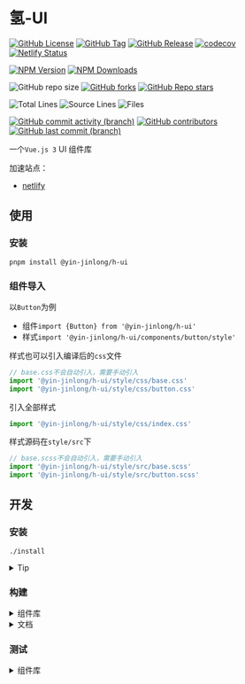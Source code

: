 # 氢-UI

[//]: # (概览)

[![GitHub License](https://img.shields.io/github/license/Yin-Jinlong/h-ui)](https://github.com/Yin-Jinlong/h-ui/blob/main/LICENSE.md)
[![GitHub Tag](https://img.shields.io/github/v/tag/yin-jinlong/h-ui)](https://github.com/Yin-Jinlong/h-ui/tags)
[![GitHub Release](https://img.shields.io/github/v/release/yin-jinlong/h-ui)](https://github.com/Yin-Jinlong/h-ui/releases)
[![codecov](https://codecov.io/gh/Yin-Jinlong/h-ui/graph/badge.svg?token=VCK8VB6I3Y)](https://codecov.io/gh/Yin-Jinlong/h-ui)
[![Netlify Status](https://api.netlify.com/api/v1/badges/ce230d3a-0722-4288-95d5-515de080efce/deploy-status)](https://app.netlify.com/sites/h-ui/deploys)

[//]: # (npm)
[![NPM Version](https://img.shields.io/npm/v/%40yin-jinlong%2Fh-ui)](https://www.npmjs.com/package/@yin-jinlong/h-ui)
[![NPM Downloads](https://img.shields.io/npm/dm/%40yin-jinlong%2Fh-ui)](https://www.npmjs.com/package/@yin-jinlong/h-ui)

[//]: # (仓库信息)

![GitHub repo size](https://img.shields.io/github/repo-size/Yin-Jinlong/h-ui)
[![GitHub forks](https://img.shields.io/github/forks/Yin-Jinlong/h-ui)](https://github.com/Yin-Jinlong/h-ui/forks)
[![GitHub Repo stars](https://img.shields.io/github/stars/Yin-Jinlong/h-ui)](https://github.com/Yin-Jinlong/h-ui/stargazers)

[//]: # (统计)

![Total Lines](https://tokei.rs/b1/github/Yin-Jinlong/h-ui)
![Source Lines](https://tokei.rs/b1/github/Yin-Jinlong/h-ui?category=code)
![Files](https://tokei.rs/b1/github/Yin-Jinlong/h-ui?category=files)

[//]: # (活动)

[![GitHub commit activity (branch)](https://img.shields.io/github/commit-activity/m/Yin-Jinlong/h-ui)](https://github.com/Yin-Jinlong/h-ui/activity)
[![GitHub contributors](https://img.shields.io/github/contributors/Yin-Jinlong/h-ui)](https://github.com/Yin-Jinlong/h-ui/graphs/contributors)
[![GitHub last commit (branch)](https://img.shields.io/github/last-commit/Yin-Jinlong/h-ui/main)](https://github.com/Yin-Jinlong/h-ui/activity)

一个`Vue.js 3` UI 组件库

加速站点：

- [netlify](https://docs-netlify.h-ui.linkpc.net/)

## 使用

### 安装

```shell
pnpm install @yin-jinlong/h-ui
```

### 组件导入

以`Button`为例

- 组件`import {Button} from '@yin-jinlong/h-ui'`
- 样式`import '@yin-jinlong/h-ui/components/button/style'`

样式也可以引入编译后的`css`文件

```ts
// base.css不会自动引入，需要手动引入
import '@yin-jinlong/h-ui/style/css/base.css'
import '@yin-jinlong/h-ui/style/css/button.css'
```

引入全部样式
```ts
import '@yin-jinlong/h-ui/style/css/index.css'
```

样式源码在`style/src`下

```ts
// base.scss不会自动引入，需要手动引入
import '@yin-jinlong/h-ui/style/src/base.scss'
import '@yin-jinlong/h-ui/style/src/button.scss'
```

## 开发

### 安装

```shell
./install
```

<details>
  <summary>Tip</summary>

直接运行`pnpm install`会导致内部命令链接错误
</details>

### 构建

<details>
  <summary>组件库</summary>

```shell
pnpm run packages:build
```

</details>

<details>
  <summary>文档</summary>

```shell
pnpm run docs:build
```

</details>

### 测试

<details>
  <summary>组件库</summary>

```shell
pnpm run packages:test
```

</details>
